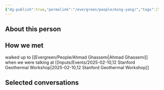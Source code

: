 ```yaml
---
{"dg-publish":true,"permalink":"/evergreen/people/ming-yang/","tags":["people","geo_eco"]}
---
```



## About this person


## How we met
walked up to [[Evergreen/People/Ahmad Ghassemi\|Ahmad Ghassemi]] when we were talking at [[Inputs/Events/2025-02-10,12 Stanford Geothermal Workshop\|2025-02-10,12 Stanford Geothermal Workshop]]



## Selected conversations
